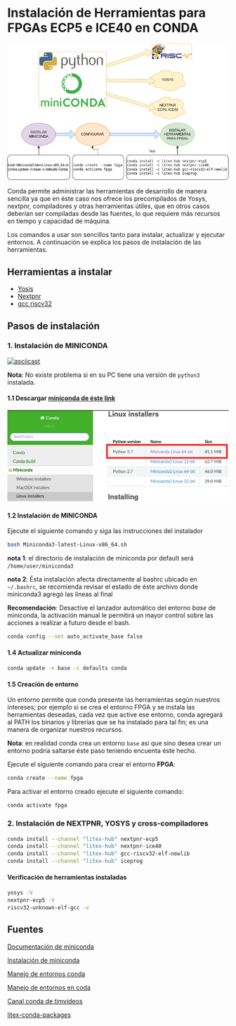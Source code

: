 # Instalación de Herramientas para FPGAs ECP5 e ICE40 en CONDA

![Diagrama general de instalación](./img/conda-fpga-tools.png)

Conda permite administrar las herramientas de desarrollo de manera sencilla
ya que en éste caso nos ofrece los precompilados de Yosys, nextpnr, compiladores
y otras herramientas útiles, que en otros casos deberían ser compiladas desde
las fuentes, lo que requiere más recursos en tiempo y capacidad de máquina.

Los comandos a usar son sencillos tanto para instalar, actualizar y ejecutar entornos.
A continuación se explica los pasos de instalación de las herramientas.

## Herramientas a instalar

* [Yosis](https://github.com/YosysHQ/yosys)
* [Nextpnr](https://github.com/YosysHQ/nextpnr)
* [gcc riscv32](https://github.com/riscv/riscv-gnu-toolchain)

## Pasos de instalación

### 1. Instalación de MINICONDA

[![asciicast](https://asciinema.org/a/506681.svg)](https://asciinema.org/a/506681)

**Nota**: No existe problema si en su PC tiene una versión de `python3` instalada.

#### 1.1 Descargar [miniconda de éste link](https://docs.conda.io/en/latest/miniconda.html#linux-installers)

![descarga de miniconda](./img/descargar-miniconda.png)

#### 1.2 Instalación de MINICONDA

Ejecute el siguiente comando y siga las instrucciones del instalador
```bash
bash Miniconda3-latest-Linux-x86_64.sh
```

**nota 1**: el directorio de instalación de miniconda por default será `/home/user/miniconda3`

**nota 2**: Ésta instalación afecta directamente al bashrc ubicado en `~/.bashrc`,
se recomienda revisar el estado de éste archivo donde miniconda3 agregó las líneas al final

**Recomendación**: Desactive el lanzador automático del entorno *base* de miniconda, la activación
manual le permitirá un mayor control sobre las acciones a realizar a futuro desde el bash.

```bash
conda config --set auto_activate_base false
```

#### 1.4 Actualizar miniconda

```bash
conda update -n base -c defaults conda
```

#### 1.5 Creación de entorno

Un entorno permite que conda presente las herramientas según nuestros
intereses; por ejemplo si se crea el entorno FPGA y se instala las herramientas
deseadas, cada vez que active ese entorno, conda agregará al PATH los binarios y
librerías que se ha instalado para tal fin; es una manera de organizar nuestros recursos.

**Nota**: en realidad conda crea un entorno `base` así que sino desea crear un entorno
podría saltarse éste paso teniendo encuenta éste hecho.

Ejecute el siguiente comando para crear el entorno **FPGA**:

```bash
conda create --name fpga
```

Para activar el entorno creado ejecute el siguiente comando:

```bash
conda activate fpga
```

### 2. Instalación de NEXTPNR, YOSYS y cross-compiladores

```bash
conda install --channel "litex-hub" nextpnr-ecp5
conda install --channel "litex-hub" nextpnr-ice40
conda install --channel "litex-hub" gcc-riscv32-elf-newlib
conda install --channel "litex-hub" iceprog
```

#### Verificación de herramientas instaladas

```bash
yosys -V
nextpnr-ecp5 -V
riscv32-unknown-elf-gcc -v
```

## Fuentes

[Documentación de miniconda](https://docs.conda.io/en/latest/miniconda.html)

[Instalación de miniconda](https://conda.io/projects/conda/en/latest/user-guide/install/linux.html)

[Manejo de entornos conda](https://docs.conda.io/projects/conda/en/latest/user-guide/getting-started.html#managing-environments)

[Manejo de entornos en coda](https://uoa-eresearch.github.io/eresearch-cookbook/recipe/2014/11/20/conda/)

[Canal conda de timvideos](https://anaconda.org/timvideos/repo/installers)

[litex-conda-packages](https://github.com/litex-hub/litex-conda-packages)
